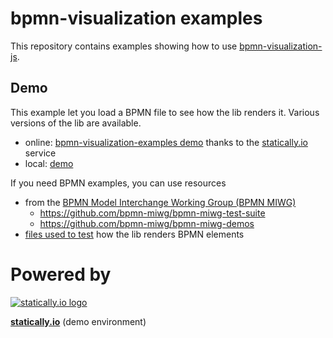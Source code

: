 # bpmn-visualization examples

This repository contains examples showing how to use [bpmn-visualization-js](https://github.com/process-analytics/bpmn-visualization-js).

## Demo

This example let you load a BPMN file to see how the lib renders it. Various versions of the lib are available. 

- online: [bpmn-visualization-examples demo](https://cdn.statically.io/gh/process-analytics/bpmn-visualization-examples/master/demo/index.html)
thanks to the [statically.io](https://statically.io/) service
- local: [demo](./demo) 


If you need BPMN examples, you can use resources 
- from the [BPMN Model Interchange Working Group (BPMN MIWG)](http://www.omgwiki.org/bpmn-miwg)
  - https://github.com/bpmn-miwg/bpmn-miwg-test-suite
  - https://github.com/bpmn-miwg/bpmn-miwg-demos
- [files used to test](./bpmn-files/README.md) how the lib renders BPMN elements

# Powered by

[![statically.io logo](https://statically.io/icons/icon-96x96.png "statically.io")](https://statically.io)

**[statically.io](https://statically.io)** (demo environment)